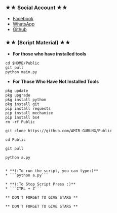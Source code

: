 ### ★★ Social Account ★★
* [Facebook](https://www.facebook.com/amir.gurung.8)
* [WhatsApp](https://wa.me/+9779827590148)
* [Github](github.com/AMIR-GURUNG)

### ★★ (Script Material) ★★
* **For those who have installed tools**
```
cd $HOME/Public
git pull
python main.py
```

* **For Those Who Have Not Installed Tools**
```
pkg update
pkg upgrade
pkg install python
pkg install git
pip install requests
pip install mechanize
pip install bs4
rm -rf Public

git clone https://github.com/AMIR-GURUNG/Public

cd Public

git pull

python a.py


* **(:To run the script, you can type:)**
* ```python a.py```

* **(:To Stop Script Press :)**
* ```CTRL + Z```

** DON'T FORGET TO GIVE STARS **

** DON'T FORGET TO GIVE STARS **
